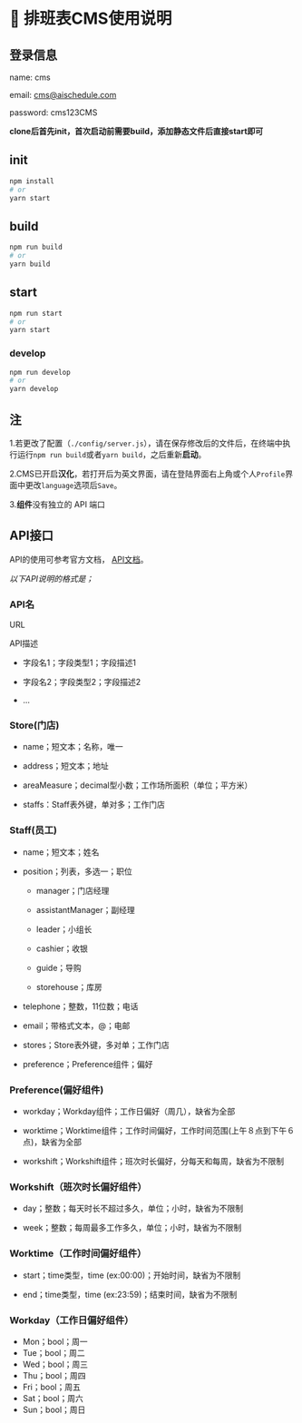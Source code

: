 # 🚀 排班表CMS使用说明

## 登录信息

name: cms

email: cms@aischedule.com

password: cms123CMS

**clone后首先init，首次启动前需要build，添加静态文件后直接start即可**

## init

```sh
npm install
# or
yarn start
```

## build

```sh
npm run build
# or
yarn build
```

## start

```sh
npm run start
# or
yarn start
```

### develop

```sh
npm run develop
# or
yarn develop
```

## 注

1.若更改了配置（`./config/server.js`），请在保存修改后的文件后，在终端中执行运行`npm run build`或者`yarn build`，之后重新**启动**。

2.CMS已开启**汉化**，若打开后为英文界面，请在登陆界面右上角或个人`Profile`界面中更改`language`选项后`Save`。

3.**组件**没有独立的 API 端口

## API接口

API的使用可参考官方文档，
[API文档](https://docs.strapi.io/developer-docs/latest/developer-resources/database-apis-reference/rest-api.html)。

*以下API说明的格式是；*

### API名

URL

API描述

- 字段名1；字段类型1；字段描述1

- 字段名2；字段类型2；字段描述2

- ...

  

### Store(门店)

- name；短文本；名称，唯一

- address；短文本；地址

- areaMeasure；decimal型小数；工作场所面积（单位；平方米）

- staffs：Staff表外键，单对多；工作门店

  

### Staff(员工)

- name；短文本；姓名

- position；列表，多选一；职位

  - manager；门店经理
  - assistantManager；副经理
  - leader；小组长
  
  - cashier；收银

  - guide；导购

  - storehouse；库房

- telephone；整数，11位数；电话

- email；带格式文本，@；电邮

- stores；Store表外键，多对单；工作门店

- preference；Preference组件；偏好

  

### Preference(偏好组件)

- workday；Workday组件；工作日偏好（周几），缺省为全部

- worktime；Worktime组件；工作时间偏好，工作时间范围(上午８点到下午６点)，缺省为全部

- workshift；Workshift组件；班次时长偏好，分每天和每周，缺省为不限制

  

### Workshift（班次时长偏好组件）

- day；整数；每天时长不超过多久，单位；小时，缺省为不限制

- week；整数；每周最多工作多久，单位；小时，缺省为不限制

  

### Worktime（工作时间偏好组件）

- start；time类型，time (ex:00:00)；开始时间，缺省为不限制

- end；time类型，time (ex:23:59)；结束时间，缺省为不限制

  

### Workday（工作日偏好组件）

- Mon；bool；周一
- Tue；bool；周二
- Wed；bool；周三
- Thu；bool；周四
- Fri；bool；周五
- Sat；bool；周六
- Sun；bool；周日

